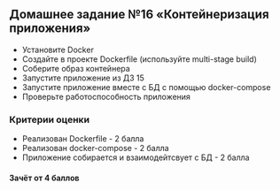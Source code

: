 ## Домашнее задание №16 «Контейнеризация приложения»

- Установите Docker
- Создайте в проекте Dockerfile (используйте multi-stage build)
- Соберите образ контейнера
- Запустите приложение из ДЗ 15
- Запустите приложение вместе с БД с помощью docker-compose
- Проверьте работоспособность приложения

### Критерии оценки
- Реализован Dockerfile - 2 балла
- Реализован docker-compose - 2 балла
- Приложение собирается и взаимодейтсвует с БД - 2 балла

#### Зачёт от 4 баллов